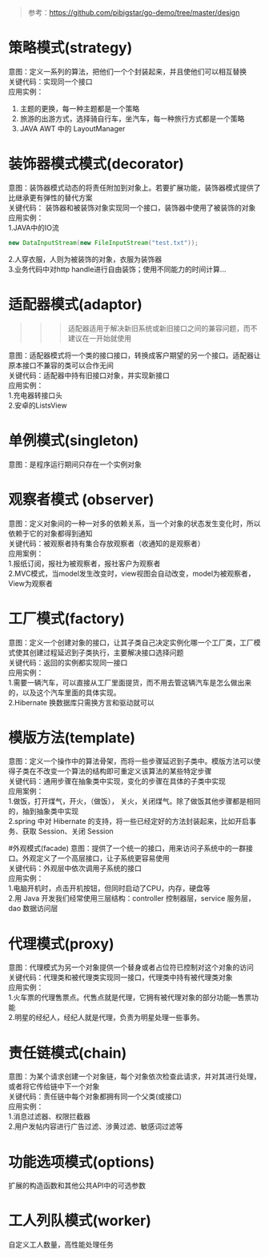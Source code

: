 > 参考：https://github.com/pibigstar/go-demo/tree/master/design


# 策略模式(strategy)
意图：定义一系列的算法，把他们一个个封装起来，并且使他们可以相互替换  
关键代码：实现同一个接口  
应用实例：
1. 主题的更换，每一种主题都是一个策略
2. 旅游的出游方式，选择骑自行车，坐汽车，每一种旅行方式都是一个策略
3. JAVA AWT 中的 LayoutManager


# 装饰器模式模式(decorator)
意图：装饰器模式动态的将责任附加到对象上。若要扩展功能，装饰器模式提供了比继承更有弹性的替代方案  
关键代码： 装饰器和被装饰对象实现同一个接口，装饰器中使用了被装饰的对象  
应用实例：  
1.JAVA中的IO流  
```java
new DataInputStream(new FileInputStream("test.txt"));
```
2.人穿衣服，人则为被装饰的对象，衣服为装饰器  
3.业务代码中对http handle进行自由装饰；使用不同能力的时间计算...  


# 适配器模式(adaptor)
>>> 适配器适用于解决新旧系统或新旧接口之间的兼容问题，而不建议在一开始就使用

意图：适配器模式将一个类的接口接口，转换成客户期望的另一个接口。适配器让原本接口不兼容的类可以合作无间  
关键代码：适配器中持有旧接口对象，并实现新接口  
应用实例：  
1.充电器转接口头  
2.安卓的ListsView  


# 单例模式(singleton)
意图：是程序运行期间只存在一个实例对象  


# 观察者模式 (observer)
意图：定义对象间的一种一对多的依赖关系，当一个对象的状态发生变化时，所以依赖于它的对象都得到通知  
关键代码：被观察者持有集合存放观察者（收通知的是观察者）  
应用案例：  
1.报纸订阅，报社为被观察者，报社客户为观察者  
2.MVC模式，当model发生改变时，view视图会自动改变，model为被观察者，View为观察者  


# 工厂模式(factory)
意图：定义一个创建对象的接口，让其子类自己决定实例化哪一个工厂类，工厂模式使其创建过程延迟到子类执行，主要解决接口选择问题  
关键代码：返回的实例都实现同一接口  
应用实例：  
1.需要一辆汽车，可以直接从工厂里面提货，而不用去管这辆汽车是怎么做出来的，以及这个汽车里面的具体实现。  
2.Hibernate 换数据库只需换方言和驱动就可以  


# 模版方法(template)
意图：定义一个操作中的算法骨架，而将一些步骤延迟到子类中。模版方法可以使得子类在不改变一个算法的结构即可重定义该算法的某些特定步骤  
关键代码：通用步骤在抽象类中实现，变化的步骤在具体的子类中实现  
应用案例：  
1.做饭，打开煤气，开火，（做饭）， 关火，关闭煤气。除了做饭其他步骤都是相同的，抽到抽象类中实现  
2.spring 中对 Hibernate 的支持，将一些已经定好的方法封装起来，比如开启事务、获取 Session、关闭 Session  


#外观模式(facade)
意图：提供了一个统一的接口，用来访问子系统中的一群接口。外观定义了一个高层接口，让子系统更容易使用  
关键代码：外观层中依次调用子系统的接口  
应用实例：  
1.电脑开机时，点击开机按钮，但同时启动了CPU，内存，硬盘等  
2.用 Java 开发我们经常使用三层结构：controller 控制器层，service 服务层，dao 数据访问层  


# 代理模式(proxy)
意图：代理模式为另一个对象提供一个替身或者占位符已控制对这个对象的访问  
关键代码：代理类和被代理类实现同一接口，代理类中持有被代理类对象  
应用实例：  
1.火车票的代理售票点。代售点就是代理，它拥有被代理对象的部分功能—售票功能  
2.明星的经纪人，经纪人就是代理，负责为明星处理一些事务。  


# 责任链模式(chain)
意图：为某个请求创建一个对象链，每个对象依次检查此请求，并对其进行处理，或者将它传给链中下一个对象  
关键代码：责任链中每个对象都拥有同一个父类(或接口)  
应用实例：  
1.消息过滤器、权限拦截器  
2.用户发帖内容进行广告过滤、涉黄过滤、敏感词过滤等  


# 功能选项模式(options)
扩展的构造函数和其他公共API中的可选参数  


# 工人列队模式(worker)
自定义工人数量，高性能处理任务  